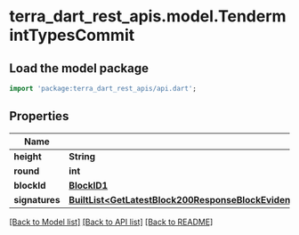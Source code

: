 # terra_dart_rest_apis.model.TendermintTypesCommit

## Load the model package
```dart
import 'package:terra_dart_rest_apis/api.dart';
```

## Properties
Name | Type | Description | Notes
------------ | ------------- | ------------- | -------------
**height** | **String** |  | [optional] 
**round** | **int** |  | [optional] 
**blockId** | [**BlockID1**](BlockID1.md) |  | [optional] 
**signatures** | [**BuiltList&lt;GetLatestBlock200ResponseBlockEvidenceEvidenceInnerLightClientAttackEvidenceConflictingBlockSignedHeaderCommitSignaturesInner&gt;**](GetLatestBlock200ResponseBlockEvidenceEvidenceInnerLightClientAttackEvidenceConflictingBlockSignedHeaderCommitSignaturesInner.md) |  | [optional] 

[[Back to Model list]](../README.md#documentation-for-models) [[Back to API list]](../README.md#documentation-for-api-endpoints) [[Back to README]](../README.md)


